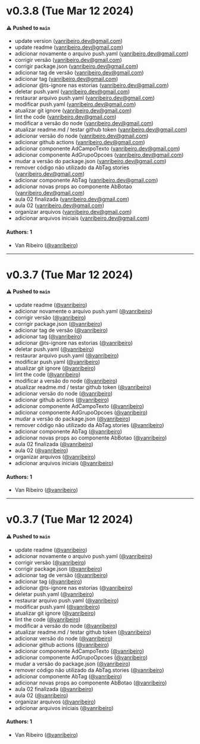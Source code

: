 # v0.3.8 (Tue Mar 12 2024)

#### ⚠️ Pushed to `main`

- update version (vanribeiro.dev@gmail.com)
- update readme (vanribeiro.dev@gmail.com)
- adicionar novamente o arquivo push.yaml (vanribeiro.dev@gmail.com)
- corrigir versão (vanribeiro.dev@gmail.com)
- corrigir package.json (vanribeiro.dev@gmail.com)
- adicionar tag de versão (vanribeiro.dev@gmail.com)
- adicionar tag (vanribeiro.dev@gmail.com)
- adicionar @ts-ignore nas estorias (vanribeiro.dev@gmail.com)
- deletar push.yaml (vanribeiro.dev@gmail.com)
- restaurar arquivo push.yaml (vanribeiro.dev@gmail.com)
- modificar push.yaml (vanribeiro.dev@gmail.com)
- atualizar git ignore (vanribeiro.dev@gmail.com)
- lint the code (vanribeiro.dev@gmail.com)
- modificar a versão do node (vanribeiro.dev@gmail.com)
- atualizar readme.md / testar github token (vanribeiro.dev@gmail.com)
- adicionar versão do node (vanribeiro.dev@gmail.com)
- adicionar github actions (vanribeiro.dev@gmail.com)
- adicionar componente AdCampoTexto (vanribeiro.dev@gmail.com)
- adicionar componente AdGrupoOpcoes (vanribeiro.dev@gmail.com)
- mudar a versão do package.json (vanribeiro.dev@gmail.com)
- remover código não utilizado da AbTag.stories (vanribeiro.dev@gmail.com)
- adicionar componente AbTag (vanribeiro.dev@gmail.com)
- adicionar novas props ao componente AbBotao (vanribeiro.dev@gmail.com)
- aula 02 finalizada (vanribeiro.dev@gmail.com)
- aula 02 (vanribeiro.dev@gmail.com)
- organizar arquivos (vanribeiro.dev@gmail.com)
- adicionar arquivos iniciais (vanribeiro.dev@gmail.com)

#### Authors: 1

- Van Ribeiro ([@vanribeiro](https://github.com/vanribeiro))

---

# v0.3.7 (Tue Mar 12 2024)

#### ⚠️ Pushed to `main`

- update readme ([@vanribeiro](https://github.com/vanribeiro))
- adicionar novamente o arquivo push.yaml ([@vanribeiro](https://github.com/vanribeiro))
- corrigir versão ([@vanribeiro](https://github.com/vanribeiro))
- corrigir package.json ([@vanribeiro](https://github.com/vanribeiro))
- adicionar tag de versão ([@vanribeiro](https://github.com/vanribeiro))
- adicionar tag ([@vanribeiro](https://github.com/vanribeiro))
- adicionar @ts-ignore nas estorias ([@vanribeiro](https://github.com/vanribeiro))
- deletar push.yaml ([@vanribeiro](https://github.com/vanribeiro))
- restaurar arquivo push.yaml ([@vanribeiro](https://github.com/vanribeiro))
- modificar push.yaml ([@vanribeiro](https://github.com/vanribeiro))
- atualizar git ignore ([@vanribeiro](https://github.com/vanribeiro))
- lint the code ([@vanribeiro](https://github.com/vanribeiro))
- modificar a versão do node ([@vanribeiro](https://github.com/vanribeiro))
- atualizar readme.md / testar github token ([@vanribeiro](https://github.com/vanribeiro))
- adicionar versão do node ([@vanribeiro](https://github.com/vanribeiro))
- adicionar github actions ([@vanribeiro](https://github.com/vanribeiro))
- adicionar componente AdCampoTexto ([@vanribeiro](https://github.com/vanribeiro))
- adicionar componente AdGrupoOpcoes ([@vanribeiro](https://github.com/vanribeiro))
- mudar a versão do package.json ([@vanribeiro](https://github.com/vanribeiro))
- remover código não utilizado da AbTag.stories ([@vanribeiro](https://github.com/vanribeiro))
- adicionar componente AbTag ([@vanribeiro](https://github.com/vanribeiro))
- adicionar novas props ao componente AbBotao ([@vanribeiro](https://github.com/vanribeiro))
- aula 02 finalizada ([@vanribeiro](https://github.com/vanribeiro))
- aula 02 ([@vanribeiro](https://github.com/vanribeiro))
- organizar arquivos ([@vanribeiro](https://github.com/vanribeiro))
- adicionar arquivos iniciais ([@vanribeiro](https://github.com/vanribeiro))

#### Authors: 1

- Van Ribeiro ([@vanribeiro](https://github.com/vanribeiro))

---

# v0.3.7 (Tue Mar 12 2024)

#### ⚠️ Pushed to `main`

- update readme ([@vanribeiro](https://github.com/vanribeiro))
- adicionar novamente o arquivo push.yaml ([@vanribeiro](https://github.com/vanribeiro))
- corrigir versão ([@vanribeiro](https://github.com/vanribeiro))
- corrigir package.json ([@vanribeiro](https://github.com/vanribeiro))
- adicionar tag de versão ([@vanribeiro](https://github.com/vanribeiro))
- adicionar tag ([@vanribeiro](https://github.com/vanribeiro))
- adicionar @ts-ignore nas estorias ([@vanribeiro](https://github.com/vanribeiro))
- deletar push.yaml ([@vanribeiro](https://github.com/vanribeiro))
- restaurar arquivo push.yaml ([@vanribeiro](https://github.com/vanribeiro))
- modificar push.yaml ([@vanribeiro](https://github.com/vanribeiro))
- atualizar git ignore ([@vanribeiro](https://github.com/vanribeiro))
- lint the code ([@vanribeiro](https://github.com/vanribeiro))
- modificar a versão do node ([@vanribeiro](https://github.com/vanribeiro))
- atualizar readme.md / testar github token ([@vanribeiro](https://github.com/vanribeiro))
- adicionar versão do node ([@vanribeiro](https://github.com/vanribeiro))
- adicionar github actions ([@vanribeiro](https://github.com/vanribeiro))
- adicionar componente AdCampoTexto ([@vanribeiro](https://github.com/vanribeiro))
- adicionar componente AdGrupoOpcoes ([@vanribeiro](https://github.com/vanribeiro))
- mudar a versão do package.json ([@vanribeiro](https://github.com/vanribeiro))
- remover código não utilizado da AbTag.stories ([@vanribeiro](https://github.com/vanribeiro))
- adicionar componente AbTag ([@vanribeiro](https://github.com/vanribeiro))
- adicionar novas props ao componente AbBotao ([@vanribeiro](https://github.com/vanribeiro))
- aula 02 finalizada ([@vanribeiro](https://github.com/vanribeiro))
- aula 02 ([@vanribeiro](https://github.com/vanribeiro))
- organizar arquivos ([@vanribeiro](https://github.com/vanribeiro))
- adicionar arquivos iniciais ([@vanribeiro](https://github.com/vanribeiro))

#### Authors: 1

- Van Ribeiro ([@vanribeiro](https://github.com/vanribeiro))

